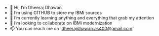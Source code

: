 - 👋 Hi, I’m Dheeraj Dhawan
- 👀 I’m using GITHUB to store my IBMi sources
- 🌱 I’m currently learning anything and everything that grab my attention
- 💞️ I’m looking to collaborate on IBMi modernization
- 📫 You can reach me on 'dheerajdhawan.as400@gmail.com'

<!---
DjDhawan/DjDhawan is a ✨ special ✨ repository because its `README.md` (this file) appears on your GitHub profile.
You can click the Preview link to take a look at your changes.
--->
